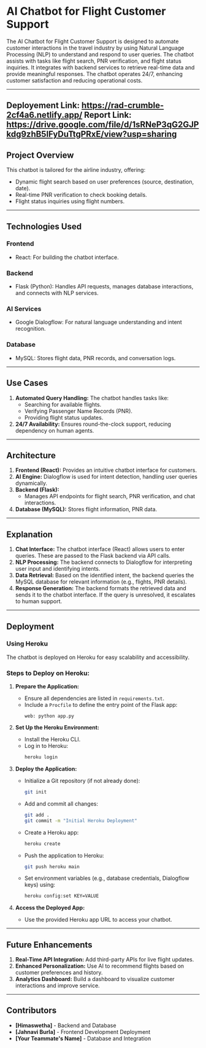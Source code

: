 # **AI Chatbot for Flight Customer Support**

The AI Chatbot for Flight Customer Support is designed to automate customer interactions in the travel industry by using Natural Language Processing (NLP) to understand and respond to user queries. The chatbot assists with tasks like flight search, PNR verification, and flight status inquiries. It integrates with backend services to retrieve real-time data and provide meaningful responses. The chatbot operates 24/7, enhancing customer satisfaction and reducing operational costs.

---
Deployement Link: https://rad-crumble-2cf4a6.netlify.app/
Report Link: https://drive.google.com/file/d/1sRNeP3qG2GJPkdg9zhB5IFyDuTtgPRxE/view?usp=sharing
---
## **Project Overview**  
This chatbot is tailored for the airline industry, offering:
- Dynamic flight search based on user preferences (source, destination, date).
- Real-time PNR verification to check booking details.
- Flight status inquiries using flight numbers.
---

## **Technologies Used**  
### **Frontend**  
- React: For building the chatbot interface.

### **Backend**  
- Flask (Python): Handles API requests, manages database interactions, and connects with NLP services.

### **AI Services**  
- Google Dialogflow: For natural language understanding and intent recognition.

### **Database**  
- MySQL: Stores flight data, PNR records, and conversation logs.

---

## **Use Cases**  
1. **Automated Query Handling:** The chatbot handles tasks like:
   - Searching for available flights.
   - Verifying Passenger Name Records (PNR).
   - Providing flight status updates.
2. **24/7 Availability:** Ensures round-the-clock support, reducing dependency on human agents.  
---

## **Architecture**  
1. **Frontend (React):** Provides an intuitive chatbot interface for customers.  
2. **AI Engine:** Dialogflow is used for intent detection, handling user queries dynamically.  
3. **Backend (Flask):**  
   - Manages API endpoints for flight search, PNR verification, and chat interactions.  
4. **Database (MySQL):** Stores flight information, PNR data.
---

## **Explanation**  
1. **Chat Interface:** The chatbot interface (React) allows users to enter queries. These are passed to the Flask backend via API calls.  
2. **NLP Processing:** The backend connects to Dialogflow for interpreting user input and identifying intents.  
3. **Data Retrieval:** Based on the identified intent, the backend queries the MySQL database for relevant information (e.g., flights, PNR details).  
4. **Response Generation:** The backend formats the retrieved data and sends it to the chatbot interface. If the query is unresolved, it escalates to human support.

---

## **Deployment**  
### **Using Heroku**  
The chatbot is deployed on Heroku for easy scalability and accessibility.  

### **Steps to Deploy on Heroku:**  
1. **Prepare the Application:**
   - Ensure all dependencies are listed in `requirements.txt`.
   - Include a `Procfile` to define the entry point of the Flask app:
     ```plaintext
     web: python app.py
     ```

2. **Set Up the Heroku Environment:**
   - Install the Heroku CLI.
   - Log in to Heroku:
     ```bash
     heroku login
     ```

3. **Deploy the Application:**
   - Initialize a Git repository (if not already done):
     ```bash
     git init
     ```
   - Add and commit all changes:
     ```bash
     git add .
     git commit -m "Initial Heroku Deployment"
     ```
   - Create a Heroku app:
     ```bash
     heroku create
     ```
   - Push the application to Heroku:
     ```bash
     git push heroku main
     ```
   - Set environment variables (e.g., database credentials, Dialogflow keys) using:
     ```bash
     heroku config:set KEY=VALUE
     ```

4. **Access the Deployed App:**
   - Use the provided Heroku app URL to access your chatbot.

---

## **Future Enhancements**  
1. **Real-Time API Integration:** Add third-party APIs for live flight updates.  
2. **Enhanced Personalization:** Use AI to recommend flights based on customer preferences and history.  
3. **Analytics Dashboard:** Build a dashboard to visualize customer interactions and improve service.

---

## **Contributors**  
- **[Himaswetha]** - Backend and Database
- **[Jahnavi Burla]** - Frontend Development Deployment  
- **[Your Teammate's Name]** - Database and Integration  
